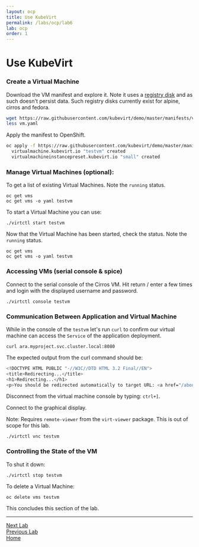 ```yaml
---
layout: ocp
title: Use KubeVirt
permalink: /labs/ocp/lab6
lab: ocp
order: 1
---
```


# Use KubeVirt

### Create a Virtual Machine

Download the VM manifest and explore it. Note it uses a [registry disk](https://kubevirt.io/user-guide/#/workloads/virtual-machines/disks-and-volumes?id=registrydisk) and as such doesn't persist data. Such registry disks currently exist for alpine, cirros and fedora.

```bash
wget https://raw.githubusercontent.com/kubevirt/demo/master/manifests/vm.yaml
less vm.yaml
```

Apply the manifest to OpenShift.

```bash
oc apply -f https://raw.githubusercontent.com/kubevirt/demo/master/manifests/vm.yaml
  virtualmachine.kubevirt.io "testvm" created
  virtualmachineinstancepreset.kubevirt.io "small" created
```

### Manage Virtual Machines (optional):

To get a list of existing Virtual Machines. Note the `running` status.

```
oc get vms
oc get vms -o yaml testvm
```

To start a Virtual Machine you can use:

```
./virtctl start testvm
```

Now that the Virtual Machine has been started, check the status. Note the `running` status.

```
oc get vms
oc get vms -o yaml testvm
```

### Accessing VMs (serial console & spice)

Connect to the serial console of the Cirros VM. Hit return / enter a few times and login with the displayed username and password.

```
./virtctl console testvm
```

### Communication Between Application and Virtual Machine

While in the console of the `testvm` let's run `curl` to confirm our virtual machine
can access the `Service` of the application deployment.

```
curl ara.myproject.svc.cluster.local:8080
```

The expected output from the curl command should be:

```bash
<!DOCTYPE HTML PUBLIC "-//W3C//DTD HTML 3.2 Final//EN">
<title>Redirecting...</title>
<h1>Redirecting...</h1>
<p>You should be redirected automatically to target URL: <a href="/about/">/about/</a>.  If not click the link.
```

Disconnect from the virtual machine console by typing: `ctrl+]`.

Connect to the graphical display.

Note: Requires `remote-viewer` from the `virt-viewer` package. This is out of scope for this lab.

```
./virtctl vnc testvm
```

### Controlling the State of the VM

To shut it down:

```
./virtctl stop testvm
```

To delete a Virtual Machine:

```
oc delete vms testvm
```

This concludes this section of the lab.

---

[Next Lab](../lab7/lab7.md)\
[Previous Lab](../lab5/lab5.md)\
[Home](../../../labs)
